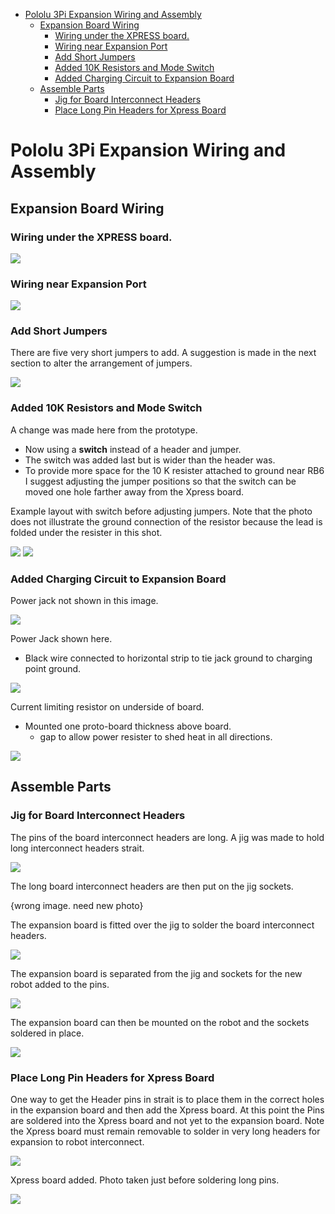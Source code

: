   - [Pololu 3Pi Expansion Wiring and
    Assembly](#pololu-3pi-expansion-wiring-and-assembly)
      - [Expansion Board Wiring](#expansion-board-wiring)
          - [Wiring under the XPRESS
            board.](#wiring-under-the-xpress-board.)
          - [Wiring near Expansion Port](#wiring-near-expansion-port)
          - [Add Short Jumpers](#add-short-jumpers)
          - [Added 10K Resistors and Mode
            Switch](#added-10k-resistors-and-mode-switch)
          - [Added Charging Circuit to Expansion
            Board](#added-charging-circuit-to-expansion-board)
      - [Assemble Parts](#assemble-parts)
          - [Jig for Board Interconnect
            Headers](#jig-for-board-interconnect-headers)
          - [Place Long Pin Headers for Xpress
            Board](#place-long-pin-headers-for-xpress-board)

<!---
use 
pandoc -s --toc -t html5 -c ../../pandocbd.css wiring.pandoc.md -o wiring.html

pandoc -s --toc -t gfm wiring.pandoc.md -o wiring.md
-->

# Pololu 3Pi Expansion Wiring and Assembly

## Expansion Board Wiring

### Wiring under the XPRESS board.

![](images/underboard-wire.jpg)

### Wiring near Expansion Port

![](images/expansion-port-wire.jpg)

### Add Short Jumpers

There are five very short jumpers to add. A suggestion is made in the
next section to alter the arrangement of jumpers.

![](images/short-jumpers.jpg)

### Added 10K Resistors and Mode Switch

A change was made here from the prototype.

  - Now using a **switch** instead of a header and jumper.
  - The switch was added last but is wider than the header was.
  - To provide more space for the 10 K resister attached to ground near
    RB6 I suggest adjusting the jumper positions so that the switch can
    be moved one hole farther away from the Xpress board.

Example layout with switch before adjusting jumpers. Note that the photo
does not illustrate the ground connection of the resistor because the
lead is folded under the resister in this shot.

![](images/mode-switch-review.jpg) ![](images/pull-up-down-jumpers.jpg)

### Added Charging Circuit to Expansion Board

Power jack not shown in this image.

![](images/expansion-before-headers.jpg)

Power Jack shown here.

  - Black wire connected to horizontal strip to tie jack ground to
    charging point ground.

![](images/power-jack.jpg)

Current limiting resistor on underside of board.

  - Mounted one proto-board thickness above board.
      - gap to allow power resister to shed heat in all directions.

![](images/resistor-75ohm.jpg)

## Assemble Parts

### Jig for Board Interconnect Headers

The pins of the board interconnect headers are long. A jig was made to
hold long interconnect headers strait.

![](images/jig-sockets.jpg)

The long board interconnect headers are then put on the jig sockets.

<!---  ![](images/expansion-headers-long-for-socket.jpg)  -->

{wrong image. need new photo}

The expansion board is fitted over the jig to solder the board
interconnect headers.

![](images/expansion-over-jig.jpg)

The expansion board is separated from the jig and sockets for the new
robot added to the pins.

![](images/prepare-socket-mount.jpg)

The expansion board can then be mounted on the robot and the sockets
soldered in place.

![](images/sockets-to-solder.jpg)

### Place Long Pin Headers for Xpress Board

One way to get the Header pins in strait is to place them in the correct
holes in the expansion board and then add the Xpress board. At this
point the Pins are soldered into the Xpress board and not yet to the
expansion board. Note the Xpress board must remain removable to solder
in very long headers for expansion to robot interconnect.

![](images/long-pin-headers-placed.jpg)

Xpress board added. Photo taken just before soldering long pins.

![](images/align-Xpress-pins.jpg)
